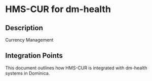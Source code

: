 # HMS-CUR for dm-health

## Description

Currency Management

## Integration Points

This document outlines how HMS-CUR is integrated with dm-health systems in Dominica.
